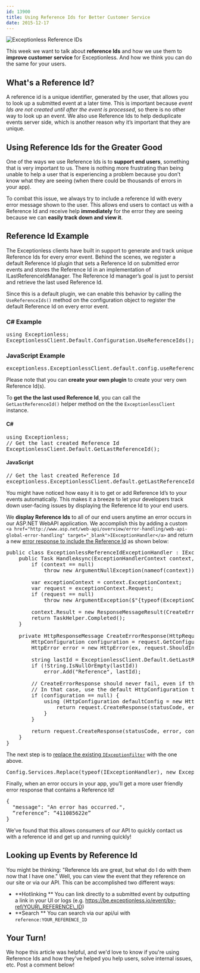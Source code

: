 ```yaml
---
id: 13900
title: Using Reference Ids for Better Customer Service
date: 2015-12-17
---
```

![Exceptionless Reference IDs](/assets/img/news/reference-ids-blog-header-image.png)

This week we want to talk about **reference Ids** and how we use them to **improve customer service** for Exceptionless. And how we think you can do the same for your users.

## What's a Reference Id?

A reference id is a unique identifier, generated by the user, that allows you to look up a submitted event at a later time. This is important because _event Ids are not created until after the event is processed_, so there is no other way to look up an event. We also use Reference Ids to help deduplicate events server side, which is another reason why it’s important that they are unique.

## Using Reference Ids for the Greater Good

<!--more-->

One of the ways we use Reference Ids is to **support end users**, something that is very important to us. There is nothing more frustrating than being unable to help a user that is experiencing a problem because you don’t know what they are seeing (when there could be thousands of errors in your app).

To combat this issue, we always try to include a reference Id with every error message shown to the user. This allows end users to contact us with a Reference Id and receive help **immediately** for the error they are seeing because we can **easily track down and view it**.

## Reference Id Example

The Exceptionless clients have built in support to generate and track unique Reference Ids for every error event. Behind the scenes, we register a default Reference Id plugin that sets a Reference Id on submitted error events and stores the Reference Id in an implementation of <a>ILastReferenceIdManager</a>. The Reference Id manager’s goal is just to persist and retrieve the last used Reference Id.

Since this is a default plugin, we can enable this behavior by calling the `UseReferenceIds()` method on the configuration object to register the default Reference Id on every error event.

### C# Example

<pre class="brush: csharp; title: ; notranslate" title="">using Exceptionless;
ExceptionlessClient.Default.Configuration.UseReferenceIds();</pre>

### JavaScript Example

<pre class="brush: jscript; title: ; notranslate" title="">exceptionless.ExceptionlessClient.default.config.useReferenceIds();</pre>

Please note that you can **create your own plugin** to create your very own Reference Id(s).

To **get the the last used Reference Id**, you can call the `GetLastReferenceId()` helper method on the the `ExceptionlessClient` instance.

#### C#

<pre class="brush: csharp; title: ; notranslate" title="">using Exceptionless;
// Get the last created Reference Id
ExceptionlessClient.Default.GetLastReferenceId();</pre>

#### JavaScript

<pre class="brush: jscript; title: ; notranslate" title="">// Get the last created Reference Id
exceptionless.ExceptionlessClient.default.getLastReferenceId();
</pre>

You might have noticed how easy it is to get or add Reference Id’s to your events automatically. This makes it a breeze to let your developers track down user-facing issues by displaying the Reference Id to your end users.

We **display Reference Ids** to all of our end users anytime an error occurs in our ASP.NET WebAPI application. We accomplish this by adding a custom `<a href="http://www.asp.net/web-api/overview/error-handling/web-api-global-error-handling" target="_blank">IExceptionHandler</a>` and return a new <a href="https://github.com/exceptionless/Exceptionless/blob/master/Source/Api/Utility/Handlers/ExceptionlessReferenceIdExceptionHandler.cs#L35-L51" target="_blank">error response to include the Reference Id</a> as shown below:

<pre class="brush: csharp; title: ; notranslate" title="">public class ExceptionlessReferenceIdExceptionHandler : IExceptionHandler {
	public Task HandleAsync(ExceptionHandlerContext context, CancellationToken cancellationToken) {
		if (context == null)
			throw new ArgumentNullException(nameof(context));

		var exceptionContext = context.ExceptionContext;
		var request = exceptionContext.Request;
		if (request == null)
			throw new ArgumentException($"{typeof(ExceptionContext).Name}.{"Request"} must not be null", nameof(context));

		context.Result = new ResponseMessageResult(CreateErrorResponse(request, exceptionContext.Exception, HttpStatusCode.InternalServerError));
		return TaskHelper.Completed();
	}

	private HttpResponseMessage CreateErrorResponse(HttpRequestMessage request, Exception ex, HttpStatusCode statusCode) {
		HttpConfiguration configuration = request.GetConfiguration();
		HttpError error = new HttpError(ex, request.ShouldIncludeErrorDetail());

		string lastId = ExceptionlessClient.Default.GetLastReferenceId();
		if (!String.IsNullOrEmpty(lastId))
			error.Add("Reference", lastId);

		// CreateErrorResponse should never fail, even if there is no configuration associated with the request
		// In that case, use the default HttpConfiguration to con-neg the response media type
		if (configuration == null) {
			using (HttpConfiguration defaultConfig = new HttpConfiguration()) {
				return request.CreateResponse(statusCode, error, defaultConfig);
			}
		}

		return request.CreateResponse(statusCode, error, configuration);
	}
}</pre>

The next step is to <a href="https://github.com/exceptionless/Exceptionless/blob/master/Source/Api/AppBuilder.cs#L63" target="_blank">replace the existing <code>IExceptionFilter</code></a> with the one above.

<pre class="brush: csharp; title: ; notranslate" title="">Config.Services.Replace(typeof(IExceptionHandler), new ExceptionlessReferenceIdExceptionHandler());</pre>

Finally, when an error occurs in your app, you’ll get a more user friendly error response that contains a Reference Id!

<pre class="brush: csharp; title: ; notranslate" title="">{
  "message": "An error has occurred.",
  “reference”: “411085622e”
}</pre>

We’ve found that this allows consumers of our API to quickly contact us with a reference id and get up and running quickly!

## Looking up Events by Reference Id

You might be thinking: "Reference Ids are great, but what do I do with them now that I have one." Well, you can view the event that they reference on our site or via our API. This can be accomplished two different ways:

* **Hotlinking
** You can link directly to a submitted event by outputting a link in your UI or logs (e.g. https://be.exceptionless.io/event/by-ref/YOUR\_REFERENCE\_ID)
* **Search
** You can search via our api/ui with `reference:YOUR_REFERENCE_ID`

## Your Turn!

We hope this article was helpful, and we'd love to know if you're using Reference Ids and how they've helped you help users, solve internal issues, etc. Post a comment below!
